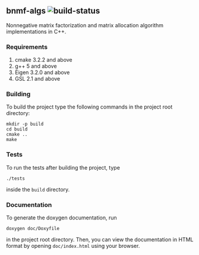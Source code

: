## bnmf-algs ![build-status](https://travis-ci.org/eozd/bnmf-algs.svg?branch=master)
Nonnegative matrix factorization and matrix allocation algorithm implementations
in C++.

### Requirements
1. cmake 3.2.2 and above
2. g++ 5 and above
3. Eigen 3.2.0 and above
4. GSL 2.1 and above

### Building
To build the project type the following commands in the project root directory:
```
mkdir -p build
cd build
cmake ..
make
```

### Tests
To run the tests after building the project, type
```
./tests
```
inside the ```build``` directory.

### Documentation
To generate the doxygen documentation, run
```
doxygen doc/Doxyfile
```
in the project root directory. Then, you can view the documentation in HTML
format by opening ```doc/index.html``` using your browser.
